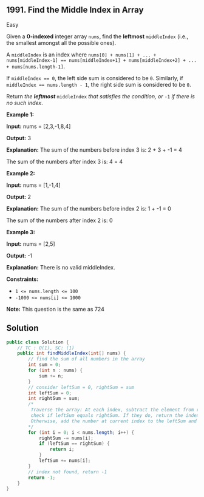 ## 1991\. Find the Middle Index in Array

Easy

Given a **0-indexed** integer array `nums`, find the **leftmost** `middleIndex` (i.e., the smallest amongst all the possible ones).

A `middleIndex` is an index where `nums[0] + nums[1] + ... + nums[middleIndex-1] == nums[middleIndex+1] + nums[middleIndex+2] + ... + nums[nums.length-1]`.

If `middleIndex == 0`, the left side sum is considered to be `0`. Similarly, if `middleIndex == nums.length - 1`, the right side sum is considered to be `0`.

Return _the **leftmost**_ `middleIndex` _that satisfies the condition, or_ `-1` _if there is no such index_.

**Example 1:**

**Input:** nums = [2,3,-1,8,4]

**Output:** 3

**Explanation:** The sum of the numbers before index 3 is: 2 + 3 + -1 = 4

The sum of the numbers after index 3 is: 4 = 4 

**Example 2:**

**Input:** nums = [1,-1,4]

**Output:** 2

**Explanation:** The sum of the numbers before index 2 is: 1 + -1 = 0

The sum of the numbers after index 2 is: 0 

**Example 3:**

**Input:** nums = [2,5]

**Output:** -1

**Explanation:** There is no valid middleIndex. 

**Constraints:**

*   `1 <= nums.length <= 100`
*   `-1000 <= nums[i] <= 1000`

**Note:** This question is the same as 724

## Solution

```java
public class Solution {
    // TC : O(1), SC: (1)
    public int findMiddleIndex(int[] nums) {
        // find the sum of all numbers in the array
        int sum = 0;
        for (int n : nums) {
            sum += n;
        }
        // consider leftSum = 0, rightSum = sum
        int leftSum = 0;
        int rightSum = sum;
        /*
         Traverse the array: At each index, subtract the element from rightSum and
         check if leftSum equals rightSum. If they do, return the index.
         Otherwise, add the number at current index to the leftSum and traverse further.
        */
        for (int i = 0; i < nums.length; i++) {
            rightSum -= nums[i];
            if (leftSum == rightSum) {
                return i;
            }
            leftSum += nums[i];
        }
        // index not found, return -1
        return -1;
    }
}
```